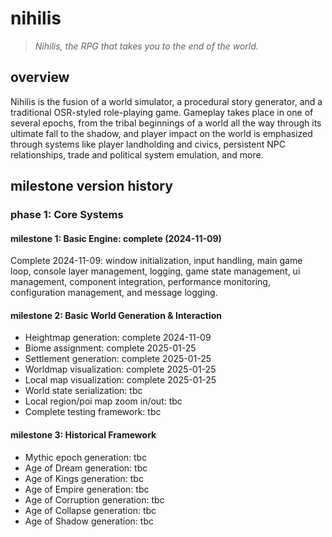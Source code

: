 # nihilis
> _Nihilis, the RPG that takes you to the end of the world._

## overview

Nihilis is the fusion of a world simulator, a procedural story generator, and a traditional OSR-styled role-playing game. Gameplay takes place in one of several epochs, from the tribal beginnings of a world all the way through its ultimate fall to the shadow, and player impact on the world is emphasized through systems like player landholding and civics, persistent NPC relationships, trade and political system emulation, and more.

## milestone version history

### phase 1: Core Systems
#### milestone 1: Basic Engine: complete (2024-11-09)
Complete 2024-11-09: window initialization, input handling, main game loop, console layer management, logging, game state management, ui management, component integration, performance monitoring, configuration management, and message logging.

#### milestone 2: Basic World Generation & Interaction
- Heightmap generation: complete 2024-11-09
- Biome assignment: complete 2025-01-25
- Settlement generation: complete 2025-01-25
- Worldmap visualization: complete 2025-01-25
- Local map visualization: complete 2025-01-25
- World state serialization: tbc
- Local region/poi map zoom in/out: tbc
- Complete testing framework: tbc

#### milestone 3: Historical Framework
- Mythic epoch generation: tbc
- Age of Dream generation: tbc
- Age of Kings generation: tbc
- Age of Empire generation: tbc
- Age of Corruption generation: tbc
- Age of Collapse generation: tbc
- Age of Shadow generation: tbc